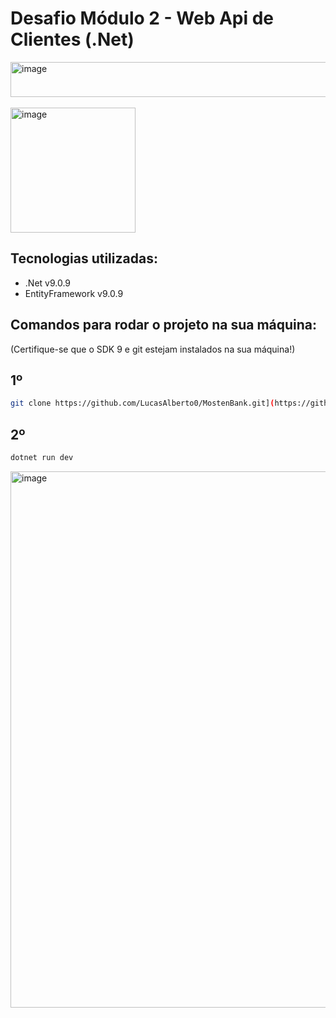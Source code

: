 # Desafio Módulo 2 - Web Api de Clientes (.Net)

<img width="804" height="56" alt="image" src="https://github.com/user-attachments/assets/0c99cdc9-8a5c-4527-a2b6-9a4877557277" />
<br><br>


<img width="200" height="200" alt="image" src="https://github.com/user-attachments/assets/38a1c173-4cfe-48a3-9ac7-4c0554fe1911" />



## Tecnologias utilizadas:
- .Net v9.0.9
- EntityFramework v9.0.9





## Comandos para rodar o projeto na sua máquina:
(Certifique-se que o SDK 9 e git estejam instalados na sua máquina!)


## 1º
```bash
git clone https://github.com/LucasAlberto0/MostenBank.git](https://github.com/LucasAlberto0/WebApiClientes.git
```

## 2º 

```bash
dotnet run dev
```

<img width="1112" height="858" alt="image" src="https://github.com/user-attachments/assets/6e2c66fb-3bbf-43d3-a785-abb2c5b9786e" />



